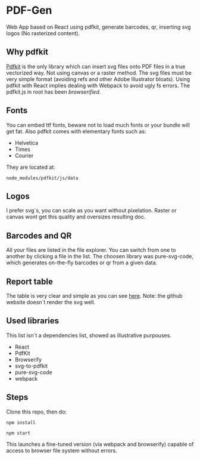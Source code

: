 # PDF-Gen
Web App based on React using pdfkit, generate barcodes, qr, inserting svg logos (No rasterized content).


## Why pdfkit

[Pdfkit](https://pdfkit.org/) is the only library which can insert svg files onto PDF files in a true vectorized way. Not using canvas or a raster method. The svg files must be very simple format (avoiding refs and other Adobe Illustrator bloats). Using pdfkit with React implies dealing with Webpack to avoid ugly fs errors. The pdfkit.js in root has been *browserified*.


## Fonts

You can embed ttf fonts, beware not to load much fonts or your bundle will get fat. Also pdfkit comes with elementary fonts such as:

 - Helvetica
 - Times
 - Courier

They are located at:

    node_modules/pdfkit/js/data

## Logos

I prefer svg´s, you can scale as you want without pixelation. Raster or canvas wont get this quality and oversizes resulting doc. 

## Barcodes and QR

All your files are listed in the file explorer. You can switch from one to another by clicking a file in the list. The choosen library was pure-svg-code, which generates  on-the-fly barcodes or qr from a given data.

## Report table

The table is very clear and simple as you can see [here](https://github.com/JesusMartinezRuano/PDF-Gen/blob/master/pdfkit-and-webpack%20-%202019-06-11T114436.183.pdf). Note: the github website doesn´t render the svg well.
## Used libraries
This list isn´t a dependencies list, showed as illustrative purpouses.

 - React
 - PdfKit
 - Browserify
 - svg-to-pdfkit
 - pure-svg-code
 - webpack
 
## Steps

Clone this repo, then do:

    npm install

    npm start
This launches a fine-tuned version (via webpack and browserify) capable of access to browser file system without errors.
